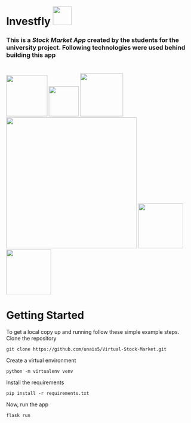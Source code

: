 # Investfly   <img src="https://github.com/unais5/Virtual-Stock-Market/blob/main/app/Static/img/logo1.png" width="50">

### This is a _Stock Market App_ created by the students for the university project. Following technologies were used behind building this app
#
<img src="https://cdn3.iconfinder.com/data/icons/logos-and-brands-adobe/512/267_Python-512.png" width="110"> <img src="https://www.probytes.net/wp-content/uploads/2018/10/flask-logo-png-transparent.png" width="80"> <img src="https://upload.wikimedia.org/wikipedia/commons/thumb/9/97/Sqlite-square-icon.svg/256px-Sqlite-square-icon.svg.png" width="115"> <img src="https://clipart.info/images/ccovers/1499794874html5-js-css3-logo-png.png" width="350"> <img src="https://cdn.iconscout.com/icon/free/png-512/heroku-5-569467.png" width="120"> <img src="https://seeklogo.com/images/G/github-logo-5F384D0265-seeklogo.com.png" width="120">
#
# Getting Started
To get a local copy up and running follow these simple example steps.
Clone the repository
```
git clone https://github.com/unais5/Virtual-Stock-Market.git
```

Create a virtual environment
```
python -m virtualenv venv
```
Install the requirements
```
pip install -r requirements.txt
```
Now, run the app 
```
flask run
```
